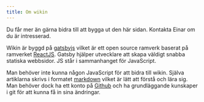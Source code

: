 ```yaml
---
title: Om wikin
---
```


Du får mer än gärna bidra till att bygga ut den här sidan. Kontakta Einar om du är intresserad.

Wikin är byggd på [gatsbyjs](https://www.gatsbyjs.com/) vilket är ett open source ramverk baserat på ramverket [ReactJS](https://reactjs.org/). Gatsby hjälper utvecklare att skapa väldigt snabba statiska webbsidor. JS står i sammanhanget för JavaScript.

Man behöver inte kunna någon JavaScript för att bidra till wikin. Själva artiklarna skrivs i formatet [markdown](https://guides.github.com/features/mastering-markdown/) vilket är lätt att förstå och lära sig. Man behöver dock ha ett konto på [Github](https://github.com/) och ha grundläggande kunskaper i git för att kunna få in sina ändringar.
